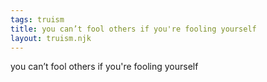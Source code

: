 ```yaml
---
tags: truism
title: you can’t fool others if you're fooling yourself
layout: truism.njk
---
```


you can’t fool others if you're fooling yourself